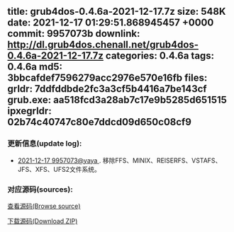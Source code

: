 title: grub4dos-0.4.6a-2021-12-17.7z
size: 548K
date: 2021-12-17 01:29:51.868945457 +0000
commit: 9957073b
downlink: http://dl.grub4dos.chenall.net/grub4dos-0.4.6a-2021-12-17.7z
categories: 0.4.6a
tags: 0.4.6a
md5: 3bbcafdef7596279acc2976e570e16fb
files:
  grldr: 7ddfddbde2fc3a3cf5b4416a7be143cf
  grub.exe: aa518fcd3a28ab7c17e9b5285d651515
  ipxegrldr: 02b74c40747c80e7ddcd09d650c08cf9
---

### 更新信息(update log):
  * [2021-12-17 9957073@yaya ](https://github.com/chenall/grub4dos/commit/9957073b9a4c4c70a6fd35f03942243b637065df)     ﻿. 移除FFS、MINIX、REISERFS、VSTAFS、JFS、XFS、UFS2文件系统。


### 对应源码(sources):
  [查看源码(Browse source)](https://github.com/chenall/grub4dos/tree/9957073b9a4c4c70a6fd35f03942243b637065df)

  [下载源码(Download ZIP)](https://github.com/chenall/grub4dos/archive/9957073b9a4c4c70a6fd35f03942243b637065df.zip)
